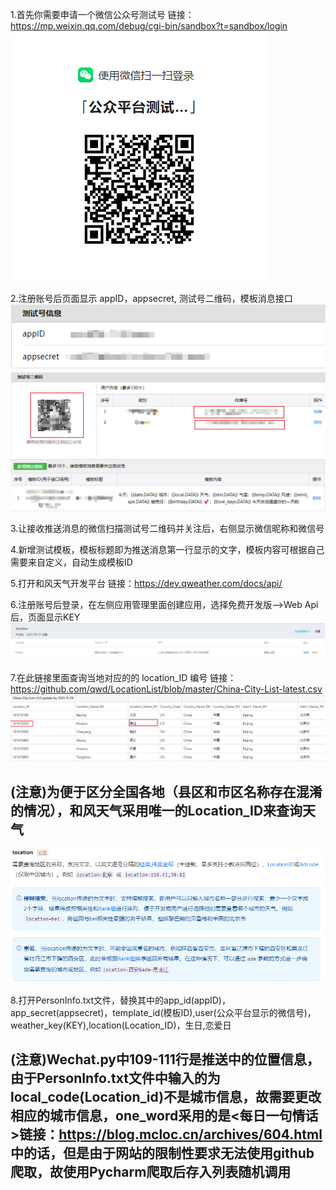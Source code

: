 1.首先你需要申请一个微信公众号测试号 链接：https://mp.weixin.qq.com/debug/cgi-bin/sandbox?t=sandbox/login
![image](Photo/login.png)

2.注册账号后页面显示 appID，appsecret, 测试号二维码，模板消息接口
![image](Photo/id_secret.png)
![image](Photo/code.png)
![image](Photo/template.png)

3.让接收推送消息的微信扫描测试号二维码并关注后，右侧显示微信昵称和微信号

4.新增测试模板，模板标题即为推送消息第一行显示的文字，模板内容可根据自己需要来自定义，自动生成模板ID

5.打开和风天气开发平台 链接：https://dev.qweather.com/docs/api/

6.注册账号后登录，在左侧应用管理里面创建应用，选择免费开发版-->Web Api 后，页面显示KEY
![image](Photo/weather.png)

7.在此链接里面查询当地对应的的 location_ID 编号 链接：https://github.com/qwd/LocationList/blob/master/China-City-List-latest.csv
![image](Photo/local.png)

## (注意)为便于区分全国各地（县区和市区名称存在混淆的情况），和风天气采用唯一的Location_ID来查询天气
![image](Photo/local_code.png)

8.打开PersonInfo.txt文件，替换其中的app_id(appID)，app_secret(appsecret)，template_id(模板ID),user(公众平台显示的微信号)，weather_key(KEY),location(Location_ID)，生日,恋爱日

## (注意)Wechat.py中109-111行是推送中的位置信息，由于PersonInfo.txt文件中输入的为local_code(Location_id)不是城市信息，故需要更改相应的城市信息，one_word采用的是<每日一句情话>链接：https://blog.mcloc.cn/archives/604.html 中的话，但是由于网站的限制性要求无法使用github爬取，故使用Pycharm爬取后存入列表随机调用

